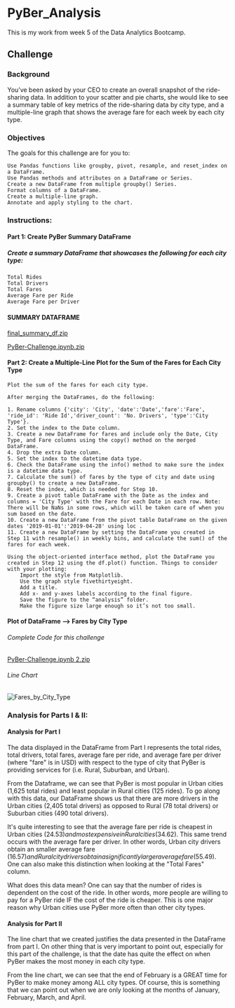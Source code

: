 # PyBer_Analysis
This is my work from week 5 of the Data Analytics Bootcamp.

## Challenge

### Background
You’ve been asked by your CEO to create an overall snapshot of the ride-sharing data. In addition to your scatter and pie charts, she would like to see a summary table of key metrics of the ride-sharing data by city type, and a multiple-line graph that shows the average fare for each week by each city type.

### Objectives
The goals for this challenge are for you to:

    Use Pandas functions like groupby, pivot, resample, and reset_index on a DataFrame.
    Use Pandas methods and attributes on a DataFrame or Series.
    Create a new DataFrame from multiple groupby() Series.
    Format columns of a DataFrame.
    Create a multiple-line graph.
    Annotate and apply styling to the chart.

### Instructions:

#### Part 1: Create PyBer Summary DataFrame

##### Create a summary DataFrame that showcases the following for each city type:

    Total Rides
    Total Drivers
    Total Fares
    Average Fare per Ride
    Average Fare per Driver
#### SUMMARY DATAFRAME

[final_summary_df.zip](https://github.com/efuen0077/PyBer_Analysis/files/4463976/final_summary_df.zip)

[PyBer-Challenge.ipynb.zip](https://github.com/efuen0077/PyBer_Analysis/files/4463977/PyBer-Challenge.ipynb.zip)

#### Part 2: Create a Multiple-Line Plot for the Sum of the Fares for Each City Type
    Plot the sum of the fares for each city type.
    
    After merging the DataFrames, do the following:

    1. Rename columns {'city': 'City', 'date':'Date','fare':'Fare', 'ride_id': 'Ride Id','driver_count': 'No. Drivers', 'type':'City Type'}.
    2. Set the index to the Date column.
    3. Create a new DataFrame for fares and include only the Date, City Type, and Fare columns using the copy() method on the merged DataFrame.
    4. Drop the extra Date column.
    5. Set the index to the datetime data type.
    6. Check the DataFrame using the info() method to make sure the index is a datetime data type.
    7. Calculate the sum() of fares by the type of city and date using groupby() to create a new DataFrame.
    8. Reset the index, which is needed for Step 10.
    9. Create a pivot table DataFrame with the Date as the index and columns = 'City Type' with the Fare for each Date in each row. Note: There will be NaNs in some rows, which will be taken care of when you sum based on the date.
    10. Create a new DataFrame from the pivot table DataFrame on the given dates '2019-01-01':'2019-04-28' using loc .
    11. Create a new DataFrame by setting the DataFrame you created in Step 11 with resample() in weekly bins, and calculate the sum() of the fares for each week.
    
    Using the object-oriented interface method, plot the DataFrame you created in Step 12 using the df.plot() function. Things to consider with your plotting:
        Import the style from Matplotlib.
        Use the graph style fivethirtyeight.
        Add a title.
        Add x- and y-axes labels according to the final figure.
        Save the figure to the “analysis” folder.
        Make the figure size large enough so it’s not too small.
#### Plot of DataFrame --> Fares by City Type

###### Complete Code for this challenge
[PyBer-Challenge.ipynb 2.zip](https://github.com/efuen0077/PyBer_Analysis/files/4467837/PyBer-Challenge.ipynb.2.zip)

###### Line Chart
![Fares_by_City_Type](https://user-images.githubusercontent.com/62089134/79089252-58b2c300-7cfa-11ea-87a7-7ff90824903d.png)

### Analysis for Parts I & II:
#### Analysis for Part I
The data displayed in the DataFrame from Part I represents the total rides, total drivers, total fares, average fare per ride, and average fare per driver (where "fare" is in USD) with respect to the type of city that PyBer is providing services for (i.e. Rural, Suburban, and Urban).

From the Dataframe, we can see that PyBer is most popular in Urban cities (1,625 total rides) and least popular in Rural cities (125 rides). To go along with this data, our DataFrame shows us that there are more drivers in the Urban cities (2,405 total drivers) as opposed to Rural (78 total drivers) or Suburban cities (490 total drivers).

It's quite interesting to see that the average fare per ride is cheapest in Urban cities ($24.53) and most expensive in Rural cities ($34.62). This same trend occurs with the average fare per driver. In other words, Urban city drivers obtain an smaller average fare ($16.57) and Rural city drivers obtain a significantly larger average fare ($55.49). One can also make this distinction when looking at the "Total Fares" column.

What does this data mean? One can say that the number of rides is dependent on the cost of the ride. In other words, more people are willing to pay for a PyBer ride IF the cost of the ride is cheaper. This is one major reason why Urban cities use PyBer more often than other city types.

#### Analysis for Part II
The line chart that we created justifies the data presented in the DataFrame from part I. On other thing that is very important to point out, especially for this part of the challenge, is that the date has quite the effect on when PyBer makes the most money in each city type.

From the line chart, we can see that the end of February is a GREAT time for PyBer to make money among ALL city types. Of course, this is something that we can point out when we are only looking at the months of January, February, March, and April.


